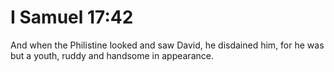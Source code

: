# I Samuel 17:42

And when the Philistine looked and saw David, he disdained him, for he was but a youth, ruddy and handsome in appearance.
